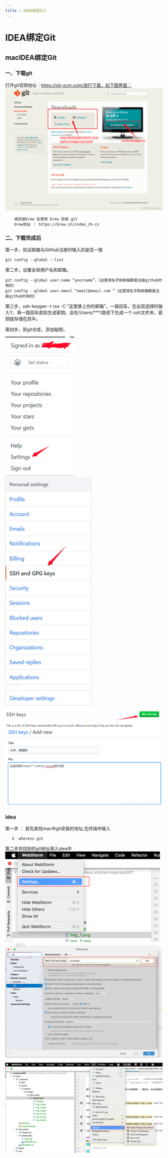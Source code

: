 ```yaml
---
title : IDEA绑定Git
---
```


# IDEA绑定Git


## macIDEA绑定Git
### 一、下载git
打开git官网地址：https://git-scm.com/进行下载，如下图界面：
<img src="/assets/image/document/ideabindgit/img.png" alt="foo">
```
    或安装brew 在使用 brew 安装 git   
    brew地址 ： https://brew.sh/index_zh-cn
```

### 二、下载完成后

第一步，验证邮箱与GitHub注册时输入的是否一致

    git config --global --list

第二步，设置全局用户名和邮箱。

    git config --global user.name “yourname”，（这里得名字和邮箱都是注册github时用的）
    git config --global user.email “email@email.com ”（这里得名字和邮箱都是注册github时用的）

第三步，ssh-keygen -t rsa -C “这里换上你的邮箱”，一路回车，在出现选择时输入Y，再一路回车直到生成密钥。会在/Users/***/路径下生成一个.ssh文件夹，密钥就存储在其中。

第四步，到git仓库，添加秘钥，

<img src="/assets/image/document/ideabindgit/img_1.png" alt="foo">

<br/>

<img src="/assets/image/document/ideabindgit/img_2.png" alt="foo">

<img src="/assets/image/document/ideabindgit/img_3.png" alt="foo">

<img src="/assets/image/document/ideabindgit/img_4.png" alt="foo">

### idea
第一步 ： 首先查找mac中git安装的地址,在终端中输入
```
   $  whereis git  
```
第二步将找到的git地址填入idea中
<img src="/assets/image/document/ideabindgit/img_5.png" alt="foo">
<img src="/assets/image/document/ideabindgit/img_6.png" alt="foo">

<img src="/assets/image/document/ideabindgit/img_7.png" alt="foo">
